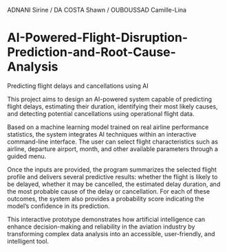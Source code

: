 ADNANI Sirine /
DA COSTA Shawn /
OUBOUSSAD Camille-Lina

# AI-Powered-Flight-Disruption-Prediction-and-Root-Cause-Analysis
Predicting flight delays and cancellations using AI

This project aims to design an AI-powered system capable of predicting flight delays, estimating their duration, identifying their most likely causes, and detecting potential cancellations using operational flight data.

Based on a machine learning model trained on real airline performance statistics, the system integrates AI techniques within an interactive command-line interface. The user can select flight characteristics such as airline, departure airport, month, and other available parameters through a guided menu.

Once the inputs are provided, the program summarizes the selected flight profile and delivers several predictive results: whether the flight is likely to be delayed, whether it may be cancelled, the estimated delay duration, and the most probable cause of the delay or cancellation. For each of these outcomes, the system also provides a probability score indicating the model’s confidence in its prediction.

This interactive prototype demonstrates how artificial intelligence can enhance decision-making and reliability in the aviation industry by transforming complex data analysis into an accessible, user-friendly, and intelligent tool.
